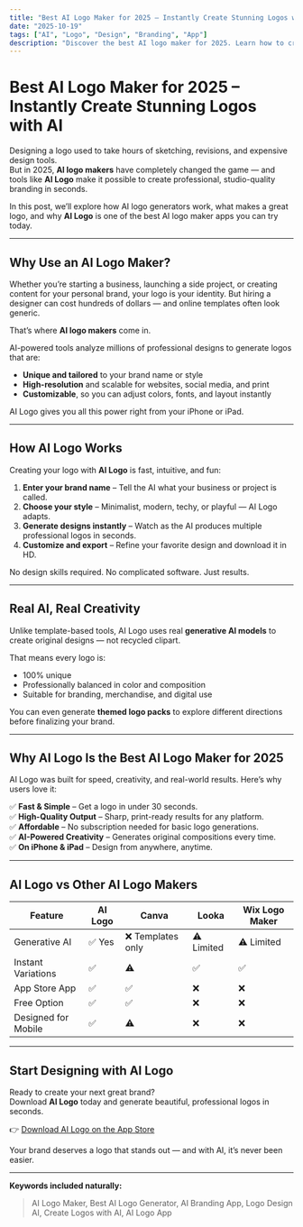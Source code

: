 ```yaml
---
title: "Best AI Logo Maker for 2025 – Instantly Create Stunning Logos with AI"
date: "2025-10-19"
tags: ["AI", "Logo", "Design", "Branding", "App"]
description: "Discover the best AI logo maker for 2025. Learn how to create professional logos instantly with AI Logo – the smart design assistant for entrepreneurs, creators, and businesses."
---
```


# Best AI Logo Maker for 2025 – Instantly Create Stunning Logos with AI

Designing a logo used to take hours of sketching, revisions, and expensive design tools.  
But in 2025, **AI logo makers** have completely changed the game — and tools like **AI Logo** make it possible to create professional, studio-quality branding in seconds.

In this post, we’ll explore how AI logo generators work, what makes a great logo, and why **AI Logo** is one of the best AI logo maker apps you can try today.

---

## Why Use an AI Logo Maker?

Whether you’re starting a business, launching a side project, or creating content for your personal brand, your logo is your identity. But hiring a designer can cost hundreds of dollars — and online templates often look generic.

That’s where **AI logo makers** come in.

AI-powered tools analyze millions of professional designs to generate logos that are:

- **Unique and tailored** to your brand name or style
- **High-resolution** and scalable for websites, social media, and print
- **Customizable**, so you can adjust colors, fonts, and layout instantly

AI Logo gives you all this power right from your iPhone or iPad.

---

## How AI Logo Works

Creating your logo with **AI Logo** is fast, intuitive, and fun:

1. **Enter your brand name** – Tell the AI what your business or project is called.
2. **Choose your style** – Minimalist, modern, techy, or playful — AI Logo adapts.
3. **Generate designs instantly** – Watch as the AI produces multiple professional logos in seconds.
4. **Customize and export** – Refine your favorite design and download it in HD.

No design skills required. No complicated software. Just results.

---

## Real AI, Real Creativity

Unlike template-based tools, AI Logo uses real **generative AI models** to create original designs — not recycled clipart.

That means every logo is:

- 100% unique
- Professionally balanced in color and composition
- Suitable for branding, merchandise, and digital use

You can even generate **themed logo packs** to explore different directions before finalizing your brand.

---

## Why AI Logo Is the Best AI Logo Maker for 2025

AI Logo was built for speed, creativity, and real-world results. Here’s why users love it:

✅ **Fast & Simple** – Get a logo in under 30 seconds.  
✅ **High-Quality Output** – Sharp, print-ready results for any platform.  
✅ **Affordable** – No subscription needed for basic logo generations.  
✅ **AI-Powered Creativity** – Generates original compositions every time.  
✅ **On iPhone & iPad** – Design from anywhere, anytime.

---

## AI Logo vs Other AI Logo Makers

| Feature             | **AI Logo** | Canva             | Looka      | Wix Logo Maker |
| ------------------- | ----------- | ----------------- | ---------- | -------------- |
| Generative AI       | ✅ Yes      | ❌ Templates only | ⚠️ Limited | ⚠️ Limited     |
| Instant Variations  | ✅          | ⚠️                | ✅         | ✅             |
| App Store App       | ✅          | ✅                | ❌         | ❌             |
| Free Option         | ✅          | ✅                | ❌         | ❌             |
| Designed for Mobile | ✅          | ⚠️                | ❌         | ❌             |

---

## Start Designing with AI Logo

Ready to create your next great brand?  
Download **AI Logo** today and generate beautiful, professional logos in seconds.

👉 [Download AI Logo on the App Store](https://apps.apple.com/us/app/ai-logo-generator-logo-maker/id6477750417)

Your brand deserves a logo that stands out — and with AI, it’s never been easier.

---

**Keywords included naturally:**

> AI Logo Maker, Best AI Logo Generator, AI Branding App, Logo Design AI, Create Logos with AI, AI Logo App
